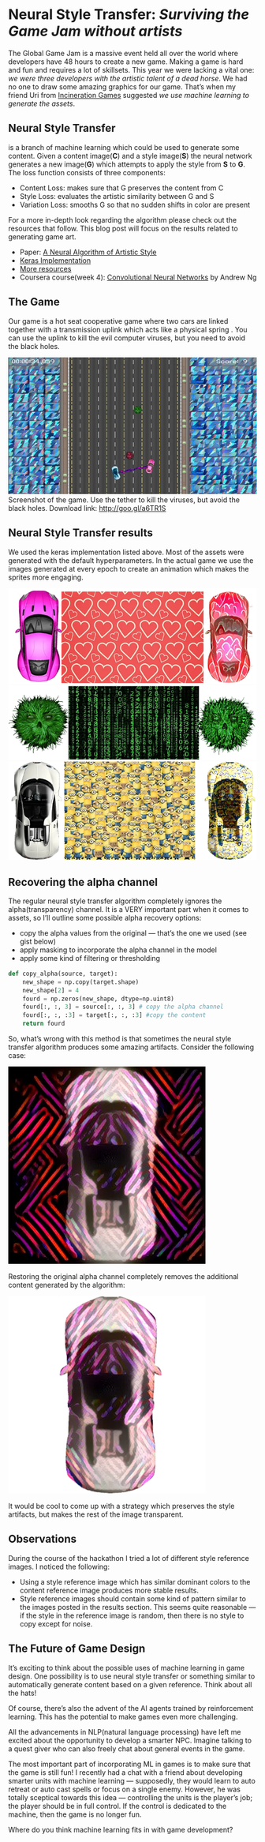 # Neural Style Transfer: *Surviving the Game Jam without artists*

The Global Game Jam is a massive event held all over the world where developers have 48 hours to 
create a new game. 
Making a game is hard and fun and requires a lot of skillsets. 
This year we were lacking a vital one: *we were three developers with the artistic talent of a dead horse*. 
We had no one to draw some amazing graphics for our game. That’s when my friend Uri from 
[Incineration Games](https://twitter.com/incineration_p) suggested _we use machine learning to generate the assets_.

## Neural Style Transfer

is a branch of machine learning which could be used to generate some content. Given a content image(**C**) and a style image(**S**) the neural network generates a new image(**G**) which attempts to apply the style from **S** to **G**. The loss function consists of three components:

* Content Loss: makes sure that G preserves the content from C
* Style Loss: evaluates the artistic similarity between G and S
* Variation Loss: smooths G so that no sudden shifts in color are present

For a more in-depth look regarding the algorithm please check out the resources that follow. This blog post will focus on the results related to generating game art.

* Paper: [A Neural Algorithm of Artistic Style](https://arxiv.org/abs/1508.06576)
* [Keras Implementation](https://github.com/keras-team/keras/blob/master/examples/neural_style_transfer.py)
* [More resources](https://towardsdatascience.com/important-resources-if-you-are-working-with-neural-style-transfer-or-deep-photo-style-transfer-719593b3dbf1)
* Coursera course(week 4): [Convolutional Neural Networks](https://www.coursera.org/learn/convolutional-neural-networks) by Andrew Ng

## The Game

Our game is a hot seat cooperative game where two cars are linked together with a transmission uplink which acts like a physical spring . You can use the uplink to kill the evil computer viruses, but you need to avoid the black holes.

[![Game](/images/gamejam.webp)](/images/gamejam.webp)
Screenshot of the game. Use the tether to kill the viruses, but avoid the black holes. Download link: http://goo.gl/a6TR1S

## Neural Style Transfer results
We used the keras implementation listed above. Most of the assets were generated with the default hyperparameters. In the actual game we use the images generated at every epoch to create an animation which makes the sprites more engaging.

[![Cars](/images/cars.webp)](/images/cars.webp)
[![Cars](/images/cars2.webp)](/images/cars2.webp)
[![Cars](/images/cars3.webp)](/images/cars3.webp)

## Recovering the alpha channel
The regular neural style transfer algorithm completely ignores the alpha(transparency) channel. It is a VERY important part when it comes to assets, so I’ll outline some possible alpha recovery options:

* copy the alpha values from the original — that’s the one we used (see gist below)
* apply masking to incorporate the alpha channel in the model
* apply some kind of filtering or thresholding

```python
def copy_alpha(source, target):
    new_shape = np.copy(target.shape)
    new_shape[2] = 4
    fourd = np.zeros(new_shape, dtype=np.uint8)
    fourd[:, :, 3] = source[:, :, 3] # copy the alpha channel
    fourd[:, :, :3] = target[:, :, :3] #copy the content
    return fourd
```

So, what’s wrong with this method is that sometimes the neural style transfer algorithm produces some amazing artifacts. Consider the following case:

[![withalpha](/images/withalpha.webp)](/images/withalpha.webp)

Restoring the original alpha channel completely removes the additional content generated by the algorithm:

[![withoutalpha](/images/withoutalpha.webp)](/images/withoutalpha.webp)

It would be cool to come up with a strategy which preserves the style artifacts, but makes the rest of the image transparent.

## Observations
During the course of the hackathon I tried a lot of different style reference images. I noticed the following:

* Using a style reference image which has similar dominant colors to the content reference image produces more stable results.
* Style reference images should contain some kind of pattern similar to the images posted in the results section. This seems quite reasonable — if the style in the reference image is random, then there is no style to copy except for noise.

## The Future of Game Design
It’s exciting to think about the possible uses of machine learning in game design. One possibility is to use neural style transfer or something similar to automatically generate content based on a given reference. Think about all the hats!

Of course, there’s also the advent of the AI agents trained by reinforcement learning. This has the potential to make games even more challenging.

All the advancements in NLP(natural language processing) have left me excited about the opportunity to develop a smarter NPC. Imagine talking to a quest giver who can also freely chat about general events in the game.

The most important part of incorporating ML in games is to make sure that the game is still fun! I recently had a chat with a friend about developing smarter units with machine learning — supposedly, they would learn to auto retreat or auto cast spells or focus on a single enemy. However, he was totally sceptical towards this idea — controlling the units is the player’s job; the player should be in full control. If the control is dedicated to the machine, then the game is no longer fun.

Where do you think machine learning fits in with game development?